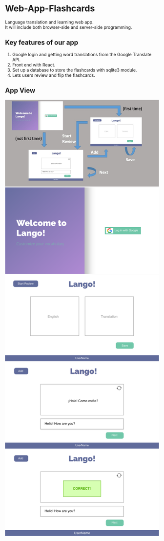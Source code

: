 # Web-App-Flashcards
Language translation and learning web app.  
It will include both browser-side and server-side programming.

## Key features of our app
1. Google login and getting word translations from the Google Translate API.
2. Front end with React.
3. Set up a database to store the flashcards with sqlite3 module.
4. Lets users review and flip the flashcards.  

## App View
![flow](https://github.com/jiajunliangucdavis/Web-App-Flashcards/blob/master/View%20and%20Flow/flow.jpg)
![login](https://github.com/jiajunliangucdavis/Web-App-Flashcards/blob/master/View%20and%20Flow/login.png)
![create](https://github.com/jiajunliangucdavis/Web-App-Flashcards/blob/master/View%20and%20Flow/create.png)
![review](https://github.com/jiajunliangucdavis/Web-App-Flashcards/blob/master/View%20and%20Flow/review.png)
![correct](https://github.com/jiajunliangucdavis/Web-App-Flashcards/blob/master/View%20and%20Flow/correct.png)


